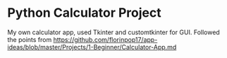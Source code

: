 # Python Calculator Project
 My own calculator app, used Tkinter and customtkinter for GUI. Followed the points from https://github.com/florinpop17/app-ideas/blob/master/Projects/1-Beginner/Calculator-App.md
